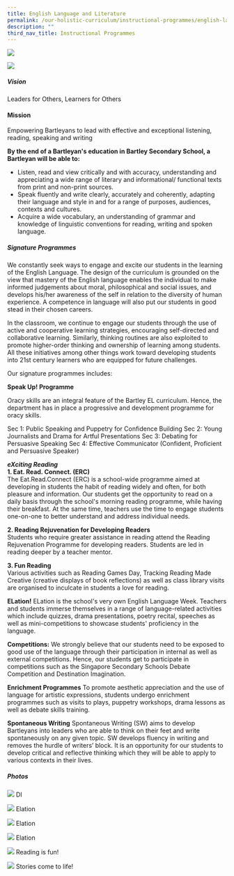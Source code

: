 ```yaml
---
title: English Language and Literature
permalink: /our-holistic-curriculum/instructional-programmes/english-language-and-literature/
description: ""
third_nav_title: Instructional Programmes
---
```

![](/images/122.jpg)

![](/images/ENGLISH-Formal.jpg)

##### Vision 
Leaders for Others, Learners for Others

#### Mission 
Empowering Bartleyans to lead with effective and exceptional listening, reading, speaking and writing 

**By the end of a Bartleyan's education in Bartley Secondary School, a Bartleyan will be able to:**

* Listen, read and view critically and with accuracy, understanding and appreciating a wide range of literary and informational/ functional texts from print and non-print sources. 
* Speak fluently and write clearly, accurately and coherently, adapting their language and style in and for a range of purposes, audiences, contexts and cultures. 
* Acquire a wide vocabulary, an understanding of grammar and knowledge of linguistic conventions for reading, writing and spoken language.

##### Signature Programmes <br>
We constantly seek ways to engage and excite our students in the learning of the English Language. The design of the curriculum is grounded on the view that mastery of the English language enables the individual to make informed judgements about moral, philosophical and social issues, and develops his/her awareness of the self in relation to the diversity of human experience. A competence in language will also put our students in good stead in their chosen careers.

In the classroom, we continue to engage our students through the use of active and cooperative learning strategies, encouraging self-directed and collaborative learning. Similarly, thinking routines are also exploited to promote higher-order thinking and ownership of learning among students. All these initiatives among other things work toward developing students into 21st century learners who are equipped for future challenges.

Our signature programmes includes:

**Speak Up! Programme**

Oracy skills are an integral feature of the Bartley EL curriculum. Hence, the department has in place a progressive and development programme for oracy skills.

Sec 1: Public Speaking and Puppetry for Confidence Building
Sec 2: Young Journalists and Drama for Artful Presentations
Sec 3: Debating for Persuasive Speaking
Sec 4: Effective Communicator (Confident, Proficient and Persuasive Speaker)

***eXciting Reading*** <br>
**1. Eat. Read. Connect. (ERC)** <br>
The Eat.Read.Connect (ERC) is a school-wide programme aimed at developing in students the habit of reading widely and often, for both pleasure and information. Our students get the opportunity to read on a daily basis through the school's morning reading programme, while having their breakfast. At the same time, teachers use the time to engage students one-on-one to better understand and address individual needs.

**2. Reading Rejuvenation for Developing Readers** <br>
Students who require greater assistance in reading attend the Reading Rejuvenation Programme for developing readers. Students are led in reading deeper by a teacher mentor.

**3. Fun Reading** <br>
Various activities such as Reading Games Day, Tracking Reading Made Creative (creative displays of book reflections) as well as class library visits are organised to inculcate in students a love for reading.

**ELation!**
ELation is the school's very own English Language Week. Teachers and students immerse themselves in a range of language-related activities which include quizzes, drama presentations, poetry recital, speeches as well as mini-competitions to showcase students' proficiency in the language.

**Competitions:**
We strongly believe that our students need to be exposed to good use of the language through their participation in internal as well as external competitions. Hence, our students get to participate in competitions such as the Singapore Secondary Schools Debate Competition and Destination Imagination.

**Enrichment Programmes**
To promote aesthetic appreciation and the use of language for artistic expressions, students undergo enrichment programmes such as visits to plays, puppetry workshops, drama lessons as well as debate skills training.

**Spontaneous Writing**
Spontaneous Writing (SW) aims to develop Bartleyans into leaders who are able to think on their feet and write spontaneously on any given topic. SW develops fluency in writing and removes the hurdle of writers’ block. It is an opportunity for our students to develop critical and reflective thinking which they will be able to apply to various contexts in their lives.

##### Photos
![](/images/di%20(1%20of%201).jpg)
DI

![](/images/elation%20(1%20of%203).jpg)
Elation

![](/images/elation.jpg)
Elation

![](/images/elation%202.jpg)
Elation

![](/images/reading%20is%20fun.jpg)
Reading is fun!

![](/images/stories%20come%20to%20life.jpg)
Stories come to life!